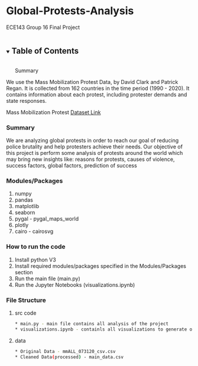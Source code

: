 # Global-Protests-Analysis

ECE143 Group 16 Final Project

<!-- TABLE OF CONTENTS -->
<details open="open">
  <summary><h2 style="display: inline-block">Table of Contents</h2></summary>
  <ol>
    <li="#Summary">Summary</a>

  </ol>
</details>



<!-- Summary -->




We use the Mass Mobilization Protest Data, by David Clark and Patrick Regan. It is collected from 162 countries in the time period (1990 - 2020). It contains information about each protest, including protester demands and state responses. 

Mass Mobilization Protest [Dataset Link](https://dataverse.harvard.edu/dataset.xhtml?persistentId=doi:10.7910/DVN/HTTWYL)

### Summary
We are analyzing global protests in order to reach our goal of reducing police brutality and help protesters achieve their needs. Our objective of this project is perform some analysis of protests around the world which may bring new insights like: reasons for protests, causes of violence, success factors, global factors, prediction of success

### Modules/Packages
1. numpy
2. pandas 
3. matplotlib
4. seaborn
5. pygal - pygal_maps_world
7. plotly
8. cairo - cairosvg
   
### How to run the code
1. Install python V3
2. Install required modules/packages specified in the Modules/Packages section
3. Run the main file (main.py)
4. Run the Jupyter Notebooks (visualizations.ipynb)

### File Structure 
1. src code
   ```sh
   * main.py - main file contains all analysis of the project
   * visualizations.ipynb - containls all visualizations to generate our graphs 
   ```
2. data
   ```sh
   * Original Data - mmALL_073120_csv.csv
   * Cleaned Data(processed) - main_data.csv
   ```
